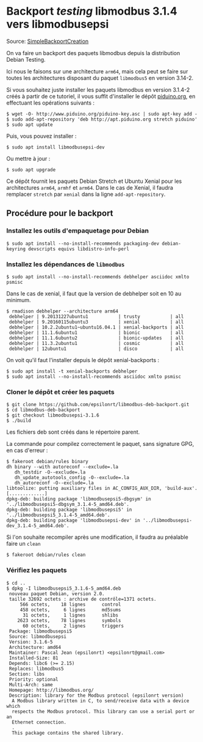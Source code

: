 # Backport _testing_ libmodbus 3.1.4 vers libmodbusepsi

Source: [SimpleBackportCreation](https://wiki.debian.org/fr/SimpleBackportCreation)

On va faire un backport des paquets  libmodbus depuis la distribution Debian 
Testing.  

Ici nous le faisons sur une architecture `arm64`, mais cela peut se faire sur 
toutes les architectures disposant du paquet `libmodbus5` en version 3.14-2.

Si vous souhaitez juste installer les paquets libmodbus en version 3.1.4-2 créés à 
partir de ce tutoriel, il vous suffit d'installer le dépôt 
[piduino.org](http://apt.piduino.org), en effectuant les opérations suivants :

    $ wget -O- http://www.piduino.org/piduino-key.asc | sudo apt-key add -
    $ sudo add-apt-repository 'deb http://apt.piduino.org stretch piduino'
    $ sudo apt update

Puis, vous pouvez installer :

    $ sudo apt install libmodbusepsi-dev

Ou mettre à jour :

    $ sudo apt upgrade

Ce dépôt fournit les paquets Debian Stretch et Ubuntu Xenial pour les 
architectures `arm64`, `armhf` et `arm64`. Dans le cas de Xenial, il faudra 
remplacer `stretch` par `xenial` dans la ligne `add-apt-repository`.

## Procédure pour le backport

### Installez les outils d'empaquetage pour Debian

    $ sudo apt install --no-install-recommends packaging-dev debian-keyring devscripts equivs libdistro-info-perl

### Installez les dépendances de `libmodbus`

    $ sudo apt install --no-install-recommends debhelper asciidoc xmlto psmisc

Dans le cas de xenial, il faut que la version de debhelper soit en 10 au 
minimum.

    $ rmadison debhelper --architecture arm64
     debhelper | 9.20131227ubuntu1           | trusty           | all
     debhelper | 9.20160115ubuntu3           | xenial           | all
     debhelper | 10.2.2ubuntu1~ubuntu16.04.1 | xenial-backports | all
     debhelper | 11.1.6ubuntu1               | bionic           | all
     debhelper | 11.1.6ubuntu2               | bionic-updates   | all
     debhelper | 11.3.2ubuntu1               | cosmic           | all
     debhelper | 12ubuntu1                   | disco            | all

On voit qu'il faut l'installer depuis le dépôt xenial-backports :

    $ sudo apt install -t xenial-backports debhelper
    $ sudo apt install --no-install-recommends asciidoc xmlto psmisc


### Cloner le dépôt et créer les paquets

    $ git clone https://github.com/epsilonrt/libmodbus-deb-backport.git
    $ cd libmodbus-deb-backport
    $ git checkout libmodbusepsi-3.1.6
    $ ./build

Les fichiers deb sont créés dans le répertoire parent.

La commande pour compilez correctement le paquet, sans signature GPG, en cas d'erreur :

    $ fakeroot debian/rules binary
    dh binary --with autoreconf --exclude=.la
       dh_testdir -O--exclude=.la
       dh_update_autotools_config -O--exclude=.la
       dh_autoreconf -O--exclude=.la
    libtoolize: putting auxiliary files in AC_CONFIG_AUX_DIR, 'build-aux'.
    [.............]
    dpkg-deb: building package 'libmodbusepsi5-dbgsym' in '../libmodbusepsi5-dbgsym_3.1.4-5_amd64.deb'.
    dpkg-deb: building package 'libmodbusepsi5' in '../libmodbusepsi5_3.1.4-5_amd64.deb'.
    dpkg-deb: building package 'libmodbusepsi-dev' in '../libmodbusepsi-dev_3.1.4-5_amd64.deb'.

Si l'on souhaite recompiler après une modification, il faudra au préalable faire un `clean`

    $ fakeroot debian/rules clean


### Vérifiez les paquets

    $ cd ..
    $ dpkg -I libmodbusepsi5_3.1.6-5_amd64.deb 
     nouveau paquet Debian, version 2.0.
     taille 32692 octets : archive de contrôle=1371 octets.
         566 octets,    18 lignes      control              
         458 octets,     6 lignes      md5sums              
          31 octets,     1 lignes      shlibs               
        2623 octets,    78 lignes      symbols              
          60 octets,     2 lignes      triggers             
     Package: libmodbusepsi5
     Source: libmodbusepsi
     Version: 3.1.6-5
     Architecture: amd64
     Maintainer: Pascal Jean (epsilonrt) <epsilonrt@gmail.com>
     Installed-Size: 81
     Depends: libc6 (>= 2.15)
     Replaces: libmodbus5
     Section: libs
     Priority: optional
     Multi-Arch: same
     Homepage: http://libmodbus.org/
     Description: library for the Modbus protocol (epsilonrt version)
      A Modbus library written in C, to send/receive data with a device which
      respects the Modbus protocol. This library can use a serial port or an
      Ethernet connection.
      .
      This package contains the shared library.


